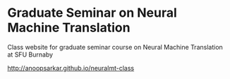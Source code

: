 # Graduate Seminar on Neural Machine Translation

Class website for graduate seminar course on Neural Machine Translation at SFU Burnaby

http://anoopsarkar.github.io/neuralmt-class
